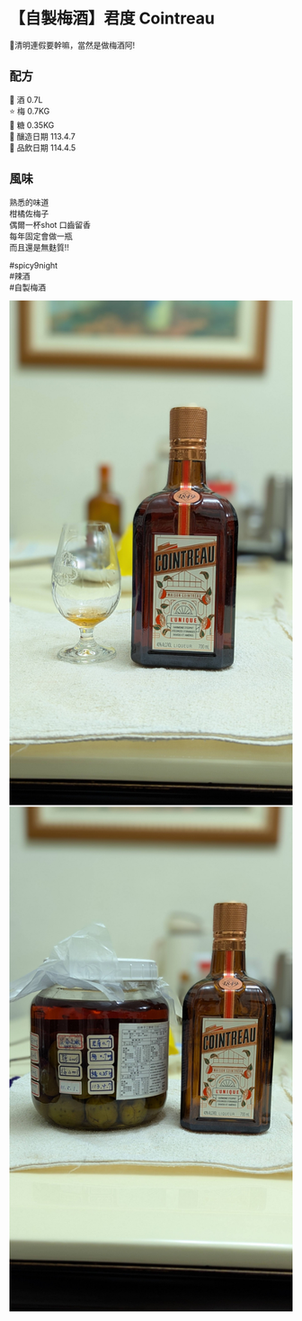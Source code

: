 # 【自製梅酒】君度 Cointreau

🎉清明連假要幹嘛，當然是做梅酒阿!

## 配方  
🍹 酒 0.7L  
⭐ 梅 0.7KG  
🍬 糖 0.35KG  
📅 釀造日期 113.4.7  
🥂 品飲日期 114.4.5    

## 風味
熟悉的味道  
柑橘佐梅子  
偶爾一杯shot 口齒留香  
每年固定會做一瓶   
而且還是無麩質!!  


#spicy9night  
#辣酒  
#自製梅酒


![梅酒照片](./1.jpg)
![梅酒照片](./2.jpg)
